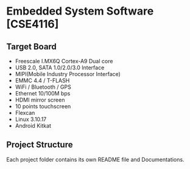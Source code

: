 # Embedded System Software [CSE4116]
## Target Board
- Freescale I.MX6Q Cortex-A9 Dual core  
- USB 2.0, SATA 1.0/2.0/3.0 Interface   
- MIPI(Mobile Industry Processor Interface)     
- EMMC 4.4 / T-FLASH    
- WiFi / Bluetooth / GPS    
- Ethernet 10/100M bps  
- HDMI mirror screen    
- 10 points touchscreen     
- Flexcan   
- Linux 3.10.17     
- Android Kitkat

## Project Structure
Each project folder contains its own README file and Documentations.

